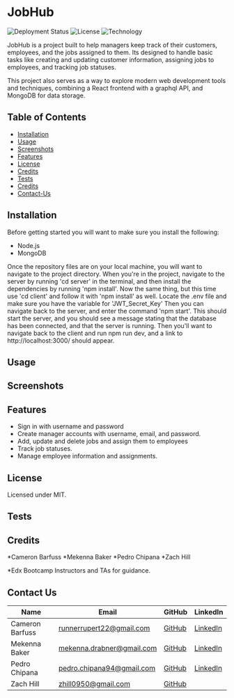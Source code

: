 # JobHub

![Deployment Status](https://img.shields.io/badge/render-deployed-green) ![License](https://img.shields.io/badge/license-MIT-yellow) ![Technology](https://img.shields.io/badge/tech-TypeScript-blue)

JobHub is a project built to help managers keep track of their customers, employees, and the jobs assigned to them. 
Its designed to handle basic tasks like creating and updating customer information, assigning jobs to employees, and
tracking job statuses. 

This project also serves as a way to explore modern web development tools and techniques, combining a React frontend 
with a graphql API, and MongoDB for data storage.



## Table of Contents

- [Installation](#installation)
- [Usage](#usage)
- [Screenshots](#screenshots)
- [Features](#features)
- [License](#license)
- [Credits](#credits)
- [Tests](#tests)
- [Credits](#credits)
- [Contact-Us](#contact-us)

## Installation

Before getting started you will want to make sure you install the following: 

* Node.js
* MongoDB

Once the repository files are on your local machine, you will want to navigate to the project directory. 
When you're in the project, navigate to the server by running 'cd server' in the terminal, and then install the dependencies by running 'npm install'. 
Now the same thing, but this time use 'cd client' and follow it with 'npm install' as well.
Locate the .env file and make sure you have the variable for 'JWT_Secret_Key'
Then you can navigate back to the server, and enter the command 'npm start'. This should start the server, and you should see a message stating that the
database has been connected, and that the server is running. 
Then you'll want to navigate back to the client and run npm run dev, and a link to http://localhost:3000/ should appear. 


## Usage



## Screenshots




## Features

* Sign in with username and password
* Create manager accounts with username, email, and password.
* Add, update and delete jobs and assign them to employees
* Track  job statuses. 
* Manage employee information and assignments.


## License

Licensed under MIT.


## Tests




## Credits

*Cameron Barfuss
*Mekenna Baker
*Pedro Chipana
*Zach Hill

*Edx Bootcamp Instructors and TAs for guidance.


## Contact Us


| Name                | Email                      | GitHub                                    | LinkedIn                                                           |
|---------------------|----------------------------|-------------------------------------------|--------------------------------------------------------------------|
| Cameron Barfuss     | runnerrupert22@gmail.com   | [GitHub](https://github.com/Runnerrupert) | [LinkedIn](https://www.linkedin.com/in/cameron-barfuss-aa6217235/) |
| Mekenna Baker       | mekenna.drabner@gmail.com  | [GitHub](https://github.com/Mekenna-Baker)| [LinkedIn](https://www.linkedin.com/in/mekenna--baker/)            |
| Pedro Chipana       | pedro.chipana94@gmail.com  | [GitHub](https://github.com/PeruvPowWow)  | [LinkedIn](https://www.linkedin.com/in/pedro-chipana-984b5a119/)   |
| Zach Hill           | zhill0950@gmail.com        | [GitHub](https://github.com/zhill0950)    |                                                                    |
